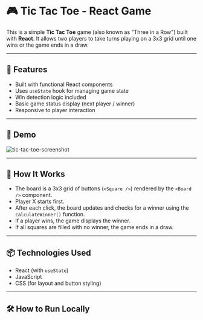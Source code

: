 # 🎮 Tic Tac Toe - React Game

This is a simple **Tic Tac Toe** game (also known as "Three in a Row") built with **React**. It allows two players to take turns playing on a 3x3 grid until one wins or the game ends in a draw.

---

## 🚀 Features

- Built with functional React components
- Uses `useState` hook for managing game state
- Win detection logic included
- Basic game status display (next player / winner)
- Responsive to player interaction

---

## 📸 Demo

![tic-tac-toe-screenshot](https://via.placeholder.com/500x300.png?text=Game+Screenshot)  
<!-- Optional: Replace with your own image or GIF demo -->

---

## 🧠 How It Works

- The board is a 3x3 grid of buttons (`<Square />`) rendered by the `<Board />` component.
- Player X starts first.
- After each click, the board updates and checks for a winner using the `calculateWinner()` function.
- If a player wins, the game displays the winner.
- If all squares are filled with no winner, the game ends in a draw.

---

## 📦 Technologies Used

- React (with `useState`)
- JavaScript
- CSS (for layout and button styling)

---

## 🛠 How to Run Locally

